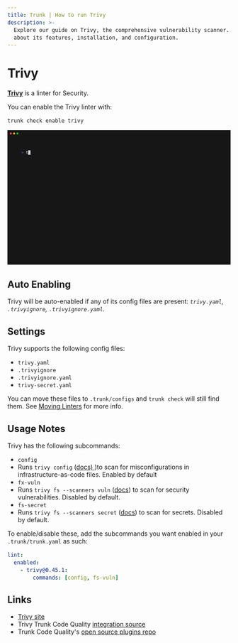 ```yaml
---
title: Trunk | How to run Trivy
description: >-
  Explore our guide on Trivy, the comprehensive vulnerability scanner. Learn
  about its features, installation, and configuration.
---
```


# Trivy

[**Trivy**](https://github.com/aquasecurity/trivy) is a linter for Security.

You can enable the Trivy linter with:

```shell
trunk check enable trivy
```

![trivy example output](../../../.gitbook/assets/trivy.gif)

## Auto Enabling

Trivy will be auto-enabled if any of its config files are present: _`trivy.yaml`, `.trivyignore`, `.trivyignore.yaml`_.

## Settings

Trivy supports the following config files:

* `trivy.yaml`
* `.trivyignore`
* `.trivyignore.yaml`
* `trivy-secret.yaml`

You can move these files to `.trunk/configs` and `trunk check` will still find them. See [Moving Linters](../configure-linters.md#moving-linters) for more info.

## Usage Notes

Trivy has the following subcommands:

* `config`
* Runs `trivy config` ([docs) ](https://aquasecurity.github.io/trivy/latest/docs/scanner/misconfiguration/))to scan for misconfigurations in infrastructure-as-code files. Enabled by default
* `fx-vuln`
* Runs `trivy fs --scanners vuln` ([docs](https://aquasecurity.github.io/trivy/latest/docs/target/filesystem/)) to scan for security vulnerabilities. Disabled by default.
* `fs-secret`
* Runs `trivy fs --scanners secret` ([docs](https://aquasecurity.github.io/trivy/latest/docs/target/filesystem/)) to scan for secrets. Disabled by default.

To enable/disable these, add the subcommands you want enabled in your `.trunk/trunk.yaml` as such:

```yaml
lint:
  enabled:
    - trivy@0.45.1:
        commands: [config, fs-vuln]
```

## Links

* [Trivy site](https://github.com/aquasecurity/trivy)
* Trivy Trunk Code Quality [integration source](https://github.com/trunk-io/plugins/tree/main/linters/trivy)
* Trunk Code Quality's [open source plugins repo](https://github.com/trunk-io/plugins/tree/main)
